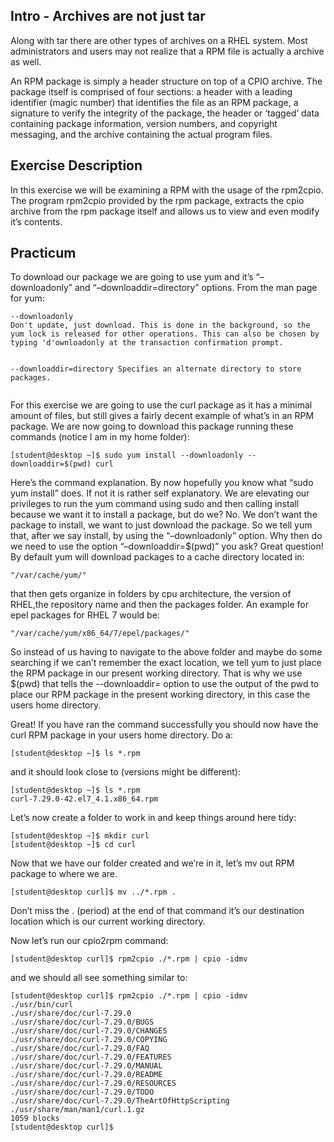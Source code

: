 
<h2 id="intro---archives-are-not-just-tar">Intro - Archives are not just tar</h2>
<p>Along with tar there are other types of archives on a RHEL system. Most administrators and users may not realize that a RPM file is actually a archive as well.</p>
<p>An RPM package is simply a header structure on top of a CPIO archive. The package itself is comprised of four sections: a header with a leading identifier (magic number) that identifies the file as an RPM package, a signature to verify the integrity of the package, the header or ‘tagged’ data containing package information, version numbers, and copyright messaging, and the archive containing the actual program files.</p>
<h2 id="exercise-description">Exercise Description</h2>
<p>In this exercise we will be examining a RPM with the usage of the rpm2cpio. The program rpm2cpio provided by the rpm package, extracts the cpio archive from the rpm package itself and allows us to view and even modify it’s contents.</p>
<h2 id="practicum">Practicum</h2>
<p>To download our package we are going to use yum and it’s “–downloadonly” and “–downloaddir=directory” options. From the man page for yum:</p>
<pre><code>--downloadonly
Don't update, just download. This is done in the background, so the yum lock is released for other operations. This can also be chosen by
typing 'd'ownloadonly at the transaction confirmation prompt.

--downloaddir=directory
Specifies an alternate directory to store packages.
</code></pre>
<p>For this exercise we are going to use the curl package as it has a minimal amount of files, but still gives a fairly decent example of what’s in an RPM package. We are now going to download this package running these commands (notice I am in my home folder):</p>
<pre><code>[student@desktop ~]$ sudo yum install --downloadonly --downloaddir=$(pwd) curl
</code></pre>
<p>Here’s the command explanation. By now hopefully you know what “sudo yum install” does. If not it is rather self explanatory. We are elevating our privileges to run the yum command using sudo and then calling install because we want it to install a package, but do we? No. We don’t want the package to install, we want to just download the package. So we tell yum that, after we say install, by using the “–downloadonly” option. Why then do we need to use the option “–downloaddir=$(pwd)” you ask? Great question! By default yum will download packages to a cache directory located in:</p>
<pre><code>"/var/cache/yum/"
</code></pre>
<p>that then gets organize in folders by cpu architecture, the version of RHEL,the repository name and then the packages folder. An example for epel packages for RHEL 7 would be:</p>
<pre><code>"/var/cache/yum/x86_64/7/epel/packages/"
</code></pre>
<p>So instead of us having to navigate to the above folder and maybe do some searching if we can’t remember the exact location, we tell yum to just place the RPM package in our present working directory. That is why we use $(pwd) that tells the --downloaddir= option to use the output of the pwd to place our RPM package in the present working directory, in this case the users home directory.</p>
<p>Great! If you have ran the command successfully you should now have the curl RPM package in your users home directory. Do a:</p>
<pre><code>[student@desktop ~]$ ls *.rpm
</code></pre>
<p>and it should look close to (versions might be different):</p>
<pre><code>[student@desktop ~]$ ls *.rpm
curl-7.29.0-42.el7_4.1.x86_64.rpm
</code></pre>
<p>Let’s now create a folder to work in and keep things around here tidy:</p>
<pre><code>[student@desktop ~]$ mkdir curl  
[student@desktop ~]$ cd curl
</code></pre>
<p>Now that we have our folder created and we’re in it, let’s mv out RPM package to where we are.</p>
<pre><code>[student@desktop curl]$ mv ../*.rpm .
</code></pre>
<p>Don’t miss the . (period) at the end of that command it’s our destination location which is our current working directory.</p>
<p>Now let’s run our cpio2rpm command:</p>
<pre><code>[student@desktop curl]$ rpm2cpio ./*.rpm | cpio -idmv
</code></pre>
<p>and we should all see something similar to:</p>
<pre><code>[student@desktop curl]$ rpm2cpio ./*.rpm | cpio -idmv  
./usr/bin/curl  
./usr/share/doc/curl-7.29.0  
./usr/share/doc/curl-7.29.0/BUGS  
./usr/share/doc/curl-7.29.0/CHANGES  
./usr/share/doc/curl-7.29.0/COPYING  
./usr/share/doc/curl-7.29.0/FAQ  
./usr/share/doc/curl-7.29.0/FEATURES  
./usr/share/doc/curl-7.29.0/MANUAL  
./usr/share/doc/curl-7.29.0/README  
./usr/share/doc/curl-7.29.0/RESOURCES  
./usr/share/doc/curl-7.29.0/TODO  
./usr/share/doc/curl-7.29.0/TheArtOfHttpScripting  
./usr/share/man/man1/curl.1.gz  
1059 blocks  
[student@desktop curl]$
</code></pre>

